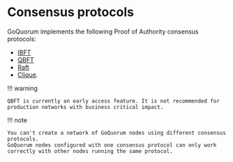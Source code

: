# Consensus protocols

GoQuorum implements the following Proof of Authority consensus protocols:

* [IBFT](../../configure-and-manage/configure/consensus-protocols/ibft.md)
* [QBFT](../../configure-and-manage/configure/consensus-protocols/qbft.md)
* [Raft](../../configure-and-manage/configure/consensus-protocols/raft.md)
* [Clique](../../configure-and-manage/configure/consensus-protocols/clique.md).

!!! warning

    QBFT is currently an early access feature. It is not recommended for production networks with business critical impact.

!!! note

    You can't create a network of GoQuorum nodes using different consensus protocols.
    GoQuorum nodes configured with one consensus protocol can only work correctly with other nodes running the same protocol.
